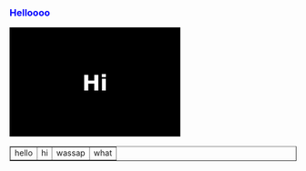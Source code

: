 
<html>
  <head>
  </head>
      <body>
      <h3 style="color:blue">Helloooo</h3>
        <img src="hi.jpg" alt="hi" width="300px">
        <table border="1">
          <tr>
            <td>hello</td>
            <td>hi</td>
            <td>wassap</td>
            <td>what</td>
          </tr>
        </table>
    </body>
  </html>
